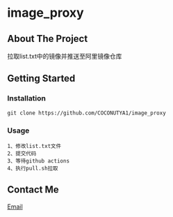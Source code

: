# image_proxy

## About The Project

拉取list.txt中的镜像并推送至阿里镜像仓库



## Getting Started

### Installation

```
git clone https://github.com/COCONUTYA1/image_proxy
```



### Usage

```
1、修改list.txt文件
2、提交代码
3、等待github actions
4、执行pull.sh拉取
```



## Contact Me

[Email](coconutya1@qq.com)
